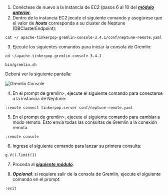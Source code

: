 1. Conéctese de nuevo a la instancia de EC2 (pasos 6 al 10 del [**_módulo anterior_**](connect).
2. Dentro de la instancia EC2 jecute el siguiente comando y asegúrese que el valor de ***hosts*** corresponda a su cluster de Neptune (DBClusterEndpoint):

```
cat ~/ apache-tinkerpop-gremlin-console-3.4.1/conf/neptune-remote.yaml
```

3. Ejecute los siguientes comandos para iniciar la consola de Gremlin:

```
cd ~/apache-tinkerpop-gremlin-console-3.4.1
```

```
bin/gremlin.sh
```

Deberá ver la siguiente pantalla:

![Gremlin Console](images/gremlinconsole.png)

4. En el prompt de gremlin>, ejecute el siguiente comando para conectarse a la instancia de Neptune:

```
:remote connect tinkerpop.server conf/neptune-remote.yaml
```

5. En el prompt de gremlin>, ejecute el siguiente comando para cambiar a modo remoto. Esto envía todas las consultas de Gremlin a la conexión remota.

```
:remote console
```

6. Ingrese el siguiente comando para lanzar su primera consulta:

```
g.V().limit(1)
```

7. Proceda al [**_siguiente módulo_**](gremlin).

8. ***Opcional***: si requiere salir de la consola de Gremlin, ejecute el siguiente comando en el prompt:

```
:exit
```